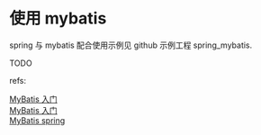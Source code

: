 # 使用 mybatis

spring 与 mybatis 配合使用示例见 github 示例工程 spring_mybatis.

TODO	






refs:  


[MyBatis 入门](http://mybatis.github.io/mybatis-3/zh/getting-started.html)  
[MyBatis 入门](http://mybatis.org/mybatis-3/zh/getting-started.html)  
[MyBatis spring](http://mybatis.github.io/spring/)